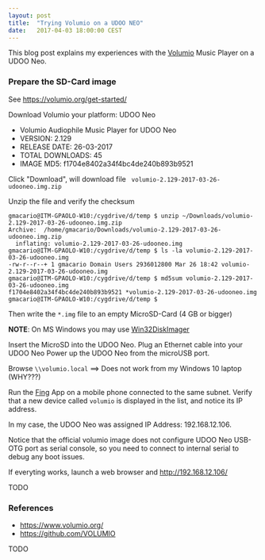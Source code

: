 ```yaml
---
layout: post
title:  "Trying Volumio on a UDOO NEO"
date:   2017-04-03 18:00:00 CEST
---
```


This blog post explains my experiences with the [Volumio](https://volumio.org/)
Music Player on a UDOO Neo.

### Prepare the SD-Card image

See <https://volumio.org/get-started/>

Download Volumio your platform: UDOO Neo

* Volumio Audiophile Music Player for UDOO Neo
* VERSION: 2.129
* RELEASE DATE: 26-03-2017
* TOTAL DOWNLOADS: 45
* IMAGE MD5: f1704e8402a34f4bc4de240b893b9521

Click "Download", will download file ` volumio-2.129-2017-03-26-udooneo.img.zip`

Unzip the file and verify the checksum

```shell
gmacario@ITM-GPAOLO-W10:/cygdrive/d/temp $ unzip ~/Downloads/volumio-2.129-2017-03-26-udooneo.img.zip
Archive:  /home/gmacario/Downloads/volumio-2.129-2017-03-26-udooneo.img.zip
  inflating: volumio-2.129-2017-03-26-udooneo.img
gmacario@ITM-GPAOLO-W10:/cygdrive/d/temp $ ls -la volumio-2.129-2017-03-26-udooneo.img
-rw-r--r--+ 1 gmacario Domain Users 2936012800 Mar 26 18:42 volumio-2.129-2017-03-26-udooneo.img
gmacario@ITM-GPAOLO-W10:/cygdrive/d/temp $ md5sum volumio-2.129-2017-03-26-udooneo.img
f1704e8402a34f4bc4de240b893b9521 *volumio-2.129-2017-03-26-udooneo.img
gmacario@ITM-GPAOLO-W10:/cygdrive/d/temp $
```

Then write the `*.img` file to an empty MicroSD-Card (4 GB or bigger)

**NOTE**: On MS Windows you may use
[Win32DiskImager](http://sourceforge.net/projects/win32diskimager/files/latest/download)

Insert the MicroSD into the UDOO Neo.
Plug an Ethernet cable into your UDOO Neo
Power up the UDOO Neo from the microUSB port.

Browse `\\volumio.local` ==> Does not work from my Windows 10 laptop (WHY???)

Run the [Fing](https://www.fing.io/) App on a mobile phone connected to the same subnet. Verify that a new device called `volumio` is displayed in the list, and notice its IP address.

In my case, the UDOO Neo was assigned IP Address: 192.168.12.106.

Notice that the official volumio image does not configure UDOO Neo USB-OTG port as serial console, so you need to connect to internal serial to debug any boot issues.

If everyting works, launch a web browser and  <http://192.168.12.106/>

TODO

### References

* <https://www.volumio.org/>
* <https://github.com/VOLUMIO>

TODO

<!-- EOF -->
